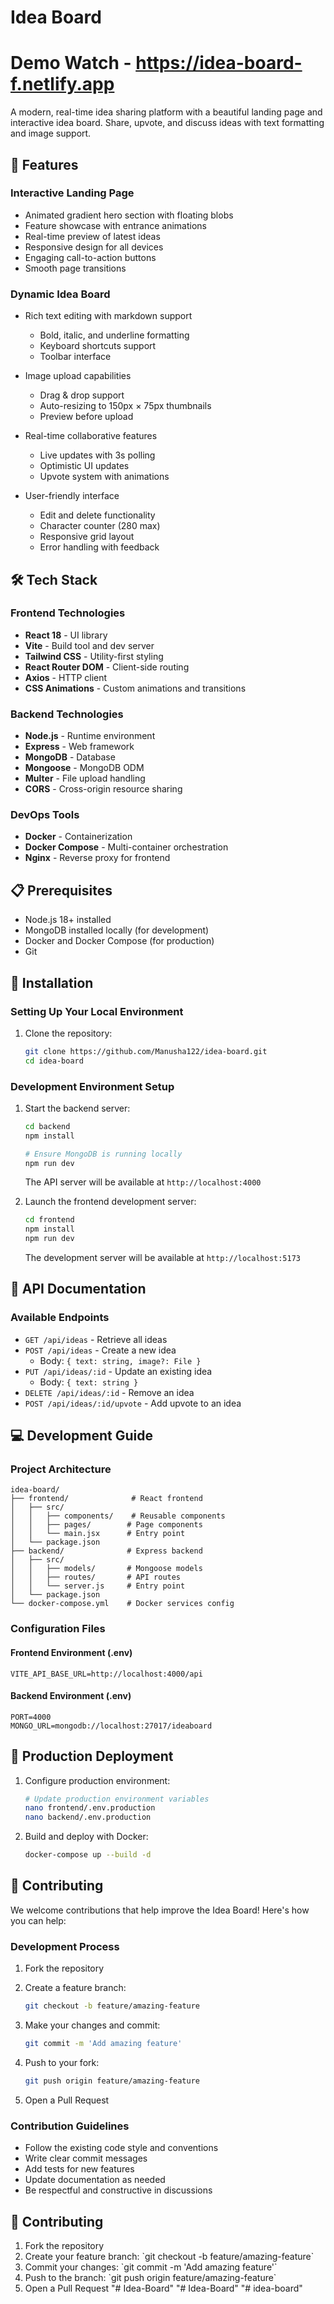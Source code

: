 # Idea Board
# Demo Watch  -  https://idea-board-f.netlify.app

A modern, real-time idea sharing platform with a beautiful landing page and interactive idea board. Share, upvote, and discuss ideas with text formatting and image support.

## 🚀 Features

### Interactive Landing Page

- Animated gradient hero section with floating blobs
- Feature showcase with entrance animations
- Real-time preview of latest ideas
- Responsive design for all devices
- Engaging call-to-action buttons
- Smooth page transitions

### Dynamic Idea Board

- Rich text editing with markdown support
  - Bold, italic, and underline formatting
  - Keyboard shortcuts support
  - Toolbar interface

- Image upload capabilities
  - Drag & drop support
  - Auto-resizing to 150px × 75px thumbnails
  - Preview before upload

- Real-time collaborative features
  - Live updates with 3s polling
  - Optimistic UI updates
  - Upvote system with animations

- User-friendly interface
  - Edit and delete functionality
  - Character counter (280 max)
  - Responsive grid layout
  - Error handling with feedback

## 🛠️ Tech Stack

### Frontend Technologies

- **React 18** - UI library
- **Vite** - Build tool and dev server
- **Tailwind CSS** - Utility-first styling
- **React Router DOM** - Client-side routing
- **Axios** - HTTP client
- **CSS Animations** - Custom animations and transitions

### Backend Technologies

- **Node.js** - Runtime environment
- **Express** - Web framework
- **MongoDB** - Database
- **Mongoose** - MongoDB ODM
- **Multer** - File upload handling
- **CORS** - Cross-origin resource sharing

### DevOps Tools

- **Docker** - Containerization
- **Docker Compose** - Multi-container orchestration
- **Nginx** - Reverse proxy for frontend

## 📋 Prerequisites

- Node.js 18+ installed
- MongoDB installed locally (for development)
- Docker and Docker Compose (for production)
- Git

## 🔧 Installation

### Setting Up Your Local Environment

1. Clone the repository:

    ```bash
    git clone https://github.com/Manusha122/idea-board.git
    cd idea-board
    ```

### Development Environment Setup

1. Start the backend server:

    ```bash
    cd backend
    npm install
    
    # Ensure MongoDB is running locally
    npm run dev
    ```

    The API server will be available at `http://localhost:4000`

2. Launch the frontend development server:

    ```bash
    cd frontend
    npm install
    npm run dev
    ```

    The development server will be available at `http://localhost:5173`

## 🔌 API Documentation

### Available Endpoints

- `GET /api/ideas` - Retrieve all ideas
- `POST /api/ideas` - Create a new idea
  - Body: `{ text: string, image?: File }`
- `PUT /api/ideas/:id` - Update an existing idea
  - Body: `{ text: string }`
- `DELETE /api/ideas/:id` - Remove an idea
- `POST /api/ideas/:id/upvote` - Add upvote to an idea

## 💻 Development Guide

### Project Architecture

```plaintext
idea-board/
├── frontend/              # React frontend
│   ├── src/
│   │   ├── components/    # Reusable components
│   │   ├── pages/        # Page components
│   │   └── main.jsx      # Entry point
│   └── package.json
├── backend/              # Express backend
│   ├── src/
│   │   ├── models/       # Mongoose models
│   │   ├── routes/       # API routes
│   │   └── server.js     # Entry point
│   └── package.json
└── docker-compose.yml    # Docker services config
```

### Configuration Files

#### Frontend Environment (.env)

```properties
VITE_API_BASE_URL=http://localhost:4000/api
```

#### Backend Environment (.env)

```properties
PORT=4000
MONGO_URL=mongodb://localhost:27017/ideaboard
```

## 🚀 Production Deployment

1. Configure production environment:

    ```bash
    # Update production environment variables
    nano frontend/.env.production
    nano backend/.env.production
    ```

2. Build and deploy with Docker:

    ```bash
    docker-compose up --build -d
    ```

## 👥 Contributing

We welcome contributions that help improve the Idea Board! Here's how you can help:

### Development Process

1. Fork the repository
2. Create a feature branch:

    ```bash
    git checkout -b feature/amazing-feature
    ```

3. Make your changes and commit:

    ```bash
    git commit -m 'Add amazing feature'
    ```

4. Push to your fork:

    ```bash
    git push origin feature/amazing-feature
    ```

5. Open a Pull Request

### Contribution Guidelines

- Follow the existing code style and conventions
- Write clear commit messages
- Add tests for new features
- Update documentation as needed
- Be respectful and constructive in discussions



## 📝 Contributing

1. Fork the repository
2. Create your feature branch: \`git checkout -b feature/amazing-feature\`
3. Commit your changes: \`git commit -m 'Add amazing feature'\`
4. Push to the branch: \`git push origin feature/amazing-feature\`
5. Open a Pull Request
"# Idea-Board" 
"# Idea-Board" 
"# idea-board" 
